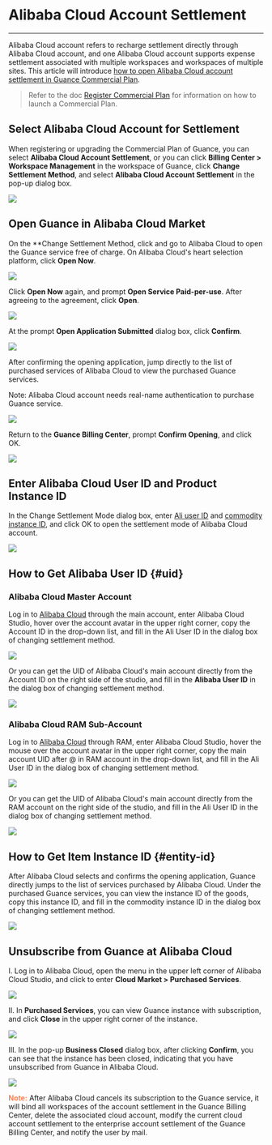 # Alibaba Cloud Account Settlement
---

Alibaba Cloud account refers to recharge settlement directly through Alibaba Cloud account, and one Alibaba Cloud account supports expense settlement associated with multiple workspaces and workspaces of multiple sites. This article will introduce <u>how to open Alibaba Cloud account settlement in Guance Commercial Plan</u>. 

> Refer to the doc [Register Commercial Plan](../../billing/commercial-register.md) for information on how to launch a Commercial Plan.

## Select Alibaba Cloud Account for Settlement

When registering or upgrading the Commercial Plan of Guance, you can select **Alibaba Cloud Account Settlement**, or you can click **Billing Center > Workspace Management** in the workspace of Guance, click **Change Settlement Method**, and select **Alibaba Cloud Account Settlement** in the pop-up dialog box.

![](../img/9.upgrade_7.png)

## Open Guance in Alibaba Cloud Market

On the **Change Settlement Method, click and go to Alibaba Cloud to open the Guance service free of charge. On Alibaba Cloud's heart selection platform, click **Open Now**.

![](../img/6.aliyun_6.png)


Click **Open Now** again, and prompt **Open Service Paid-per-use**. After agreeing to the agreement, click **Open**.

![](../img/6.aliyun_9.png)

At the prompt **Open Application Submitted** dialog box, click **Confirm**.

![](../img/6.aliyun_10.png)

After confirming the opening application, jump directly to the list of purchased services of Alibaba Cloud to view the purchased Guance services.

Note: Alibaba Cloud account needs real-name authentication to purchase Guance service.

![](../img/6.aliyun_13.png)

Return to the **Guance Billing Center**, prompt **Confirm Opening**, and click OK.

![](../img/6.aliyun_12.png)

## Enter Alibaba Cloud User ID and Product Instance ID

In the Change Settlement Mode dialog box, enter [Ali user ID](#uid) and [commodity instance ID](#entity-id), and click OK to open the settlement mode of Alibaba Cloud account.

![](../img/9.upgrade_7.png)

## How to Get Alibaba User ID {#uid}

### Alibaba Cloud Master Account

Log in to [Alibaba Cloud](https://www.aliyun.com) through the main account, enter Alibaba Cloud Studio, hover over the account avatar in the upper right corner, copy the Account ID in the drop-down list, and fill in the Ali User ID in the dialog box of changing settlement method.

![](../img/6.aliyun_2.png)

Or you can get the UID of Alibaba Cloud's main account directly from the Account ID on the right side of the studio, and fill in the **Alibaba User ID** in the dialog box of changing settlement method.

![](../img/20.aliyun_1.png)

### Alibaba Cloud RAM Sub-Account

Log in to [Alibaba Cloud](https://www.aliyun.com) through RAM, enter Alibaba Cloud Studio, hover the mouse over the account avatar in the upper right corner, copy the main account UID after @ in RAM account in the drop-down list, and fill in the Ali User ID in the dialog box of changing settlement method.

![](../img/20.aliyun_3.png)

Or you can get the UID of Alibaba Cloud's main account directly from the RAM account on the right side of the studio, and fill in the Ali User ID in the dialog box of changing settlement method.

![](../img/20.aliyun_2.png)

## How to Get Item Instance ID {#entity-id}

After Alibaba Cloud selects and confirms the opening application, Guance directly jumps to the list of services purchased by Alibaba Cloud. Under the purchased Guance services, you can view the instance ID of the goods, copy this instance ID, and fill in the commodity instance ID in the dialog box of changing settlement method.

![](../img/10.aliyun_market_5.png)



## Unsubscribe from Guance at Alibaba Cloud

I. Log in to Alibaba Cloud, open the menu in the upper left corner of Alibaba Cloud Studio, and click to enter **Cloud Market > Purchased Services**.

![](../img/10.aliyun_market_1.png)

II. In **Purchased Services**, you can view Guance instance with subscription, and click **Close** in the upper right corner of the instance.

![](../img/1.aliyun_cancel_2.png)

III. In the pop-up **Business Closed** dialog box, after clicking **Confirm**, you can see that the instance has been closed, indicating that you have unsubscribed from Guance in Alibaba Cloud.

![](../img/1.aliyun_cancel_3.png)

<font color=coral>**Note:**</font> After Alibaba Cloud cancels its subscription to the Guance service, it will bind all workspaces of the account settlement in the Guance Billing Center, delete the associated cloud account, modify the current cloud account settlement to the enterprise account settlement of the Guance Billing Center, and notify the user by mail.
